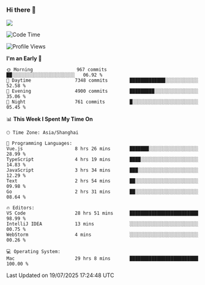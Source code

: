 ### Hi there 👋

<!--
**JJAYCHEN1e/jjaychen1e** is a ✨ _special_ ✨ repository because its `README.md` (this file) appears on your GitHub profile.

Here are some ideas to get you started:

- 🔭 I’m currently working on ...
- 🌱 I’m currently learning ...
- 👯 I’m looking to collaborate on ...
- 🤔 I’m looking for help with ...
- 💬 Ask me about ...
- 📫 How to reach me: ...
- 😄 Pronouns: ...
- ⚡ Fun fact: ...
-->

[![](https://github-readme-stats.vercel.app/api?username=jjaychen1e&show_icons=true)](https://github.com/jjaychen1e/github-readme-stats?count_private=true)

<!--START_SECTION:waka-->
![Code Time](http://img.shields.io/badge/Code%20Time-2%2C143%20hrs%2053%20mins-blue)

![Profile Views](http://img.shields.io/badge/Profile%20Views-0-blue)

**I'm an Early 🐤** 

```text
🌞 Morning                967 commits         ██░░░░░░░░░░░░░░░░░░░░░░░   06.92 % 
🌆 Daytime                7348 commits        █████████████░░░░░░░░░░░░   52.58 % 
🌃 Evening                4900 commits        █████████░░░░░░░░░░░░░░░░   35.06 % 
🌙 Night                  761 commits         █░░░░░░░░░░░░░░░░░░░░░░░░   05.45 % 
```


📊 **This Week I Spent My Time On** 

```text
🕑︎ Time Zone: Asia/Shanghai

💬 Programming Languages: 
Vue.js                   8 hrs 26 mins       ███████░░░░░░░░░░░░░░░░░░   28.99 % 
TypeScript               4 hrs 19 mins       ████░░░░░░░░░░░░░░░░░░░░░   14.83 % 
JavaScript               3 hrs 34 mins       ███░░░░░░░░░░░░░░░░░░░░░░   12.29 % 
Text                     2 hrs 54 mins       ██░░░░░░░░░░░░░░░░░░░░░░░   09.98 % 
Go                       2 hrs 31 mins       ██░░░░░░░░░░░░░░░░░░░░░░░   08.64 % 

🔥 Editors: 
VS Code                  28 hrs 51 mins      █████████████████████████   98.99 % 
IntelliJ IDEA            13 mins             ░░░░░░░░░░░░░░░░░░░░░░░░░   00.75 % 
WebStorm                 4 mins              ░░░░░░░░░░░░░░░░░░░░░░░░░   00.26 % 

💻 Operating System: 
Mac                      29 hrs 8 mins       █████████████████████████   100.00 % 
```


 Last Updated on 19/07/2025 17:24:48 UTC
<!--END_SECTION:waka-->
